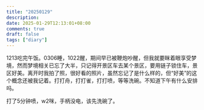 ```yaml
---
title: "20250129"
description: 
date: 2025-01-29T12:13:01+08:00
comments: true
draft: false
tags: ["diary"]
---
```

1213吃完午饭。0306睡，1022醒，期间早已被鞭炮吵醒，但我就要眯着眼享受梦境，然而梦境相关已忘了大半，只记得开景区车去某个景区，要用链子锁住车，景区好美。离开时我拍了照，很好看的照片，虽然忘记了是什么样的，但“好美”的这个概念还被我记着。打打舟，打打雀，打打喷，等等洗碗。不知道下午有什么安排吗。

打了5分钟喷，w2咪，手柄没电，该先洗碗了。
